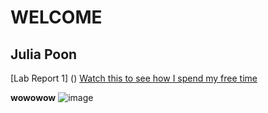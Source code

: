 # **WELCOME**
## Julia Poon

[Lab Report 1] ()
[Watch this to see how I spend my free time](https://www.youtube.com/watch?v=crfrKqFp0Zg)

**wowowow**
![image](https://user-images.githubusercontent.com/95953310/149252181-83632061-b975-448c-9eff-4e7f9faf00ef.png)

